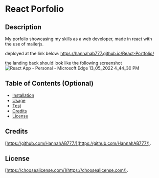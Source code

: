 # React Porfolio

## Description

My porfolio showcasing my skills as a web developer, made in react with the use of mailerjs.

deployed at the link below:
https://hannahab777.github.io/React-Portfolio/

the landing back should look like the following screenshot
![React App - Personal - Microsoft​ Edge 13_05_2022 4_44_30 PM](https://user-images.githubusercontent.com/93077324/168246965-c9572174-64c4-484d-81d8-84f528f6f7ef.png)

## Table of Contents (Optional)
- [Installation](#installation)
- [Usage](#usage)
- [Test](#test)
- [Credits](#credits)
- [License](#license)

## Credits
[https://github.com/HannahAB777/](https://github.com/HannahAB777/).

## License
 [https://choosealicense.com/](https://choosealicense.com/).
